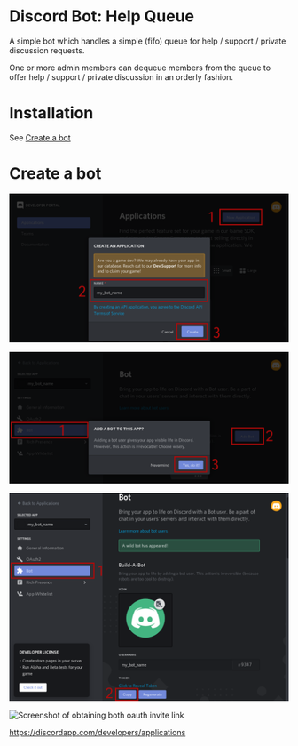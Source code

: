 # Discord Bot: Help Queue
A simple bot which handles a simple (fifo) queue 
for help / support / private discussion requests.

One or more admin members can dequeue members from the queue 
to offer help / support / private discussion in an orderly fashion.

# Installation 
See [Create a bot](#create-a-bot)

# Create a bot
![Screenshot of discordapp.com application creation](docs/discord-create-application.png)

![Screenshot of adding a bot to a Discord app](docs/discord-add-bot.png)

![Screenshot of obtaining bot token](docs/discord-bot-token.png)

![Screenshot of obtaining both oauth invite link](docs/discord-oauth-link.png)

https://discordapp.com/developers/applications
